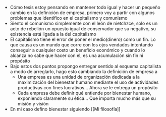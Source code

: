 - Cómo tesis estoy pensando en mantener todo igual y hacer un pequeño cambio en la definición de empresa, primero voy a partir con algunos problemas que identifico en el capitalismo y comunismo
- Siento el comunismo simplemente con el león de nietchzce, solo es un acto de rebelión un opuesto igual de conservador que su negativo, su existencia está ligada a la del capitalismo
- El capitalismo tiene el error de poner el medio(dinero) como un fin. Lo que causa es un mundo que corre con los ojos vendados intentando conseguir a cualquier costo un beneficio económico y cuando lo alcanza no sabe que hacer con el, es una acumulación sin fin ni propósito
- Bajo estos dos puntos propongo entregar sentido al esquema capitalista a modo de arreglarlo, hago esto cambiando la definición de empresa a
	- Una empresa es una unidad de organización dedicada a la maximización del bienestar humano mediante el uso de actividades productivas con fines lucrativos... Ahora se le entrega un propósito
	- Cada empresa debe definir qué entiende por bienestar humano, exponiendo claramente su ética... Que importa mucho más que su misión y visión
- En mi caso defino bienestar siguiendo [[Mi filosofía]]